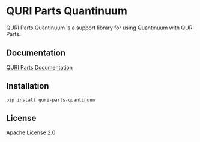 # QURI Parts Quantinuum

QURI Parts Quantinuum is a support library for using Quantinuum with QURI Parts.

## Documentation

[QURI Parts Documentation](https://quri-parts.qunasys.com)

## Installation

```
pip install quri-parts-quantinuum
```

## License

Apache License 2.0
